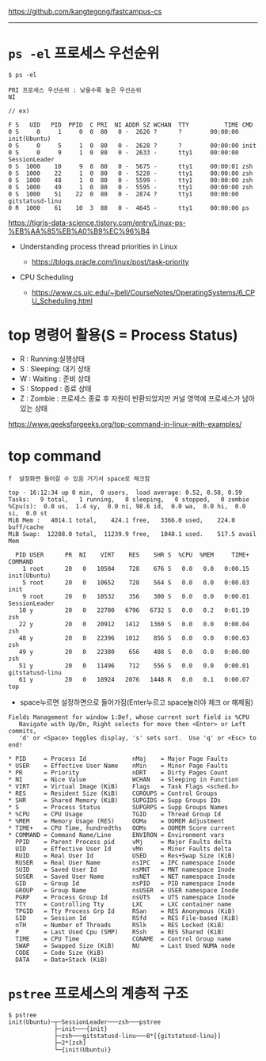 https://github.com/kangtegong/fastcampus-cs

<hr>

# ```ps -el``` 프로세스 우선순위

```
$ ps -el

PRI 프로세스 우선순위 : 낮을수록 높은 우선순위
NI

// ex)

F S   UID   PID  PPID  C PRI  NI ADDR SZ WCHAN  TTY          TIME CMD
0 S     0     1     0  0  80   0 -  2626 ?      ?        00:00:00 init(Ubuntu)
0 S     0     5     1  0  80   0 -  2628 ?      ?        00:00:00 init
0 S     0     9     1  0  80   0 -  2633 -      tty1     00:00:00 SessionLeader
0 S  1000    10     9  8  80   0 -  5675 -      tty1     00:00:01 zsh
0 S  1000    22     1  0  80   0 -  5228 -      tty1     00:00:00 zsh
0 S  1000    48     1  0  80   0 -  5599 -      tty1     00:00:00 zsh
0 S  1000    49     1  0  80   0 -  5595 -      tty1     00:00:00 zsh
0 S  1000    51    22  0  80   0 -  2874 ?      tty1     00:00:00 gitstatusd-linu
0 R  1000    61    10  3  80   0 -  4645 -      tty1     00:00:00 ps

```

https://tigris-data-science.tistory.com/entry/Linux-ps-%EB%AA%85%EB%A0%B9%EC%96%B4


- Understanding process thread priorities in Linux
  - https://blogs.oracle.com/linux/post/task-priority

- CPU Scheduling
  - https://www.cs.uic.edu/~jbell/CourseNotes/OperatingSystems/6_CPU_Scheduling.html


# top 명령어 활용(S = Process Status)

- R : Running:실행상태
- S : Sleeping: 대기 상태
- W : Waiting : 준비 상태
- S : Stopped : 종료 상태 
- Z : Zombie : 프로세스 종료 후 자원이 반환되었지만 커널 영역에 프로세스가 남아 있는 상태

https://www.geeksforgeeks.org/top-command-in-linux-with-examples/

# top command

```
f  설정화면 들어갈 수 있음 거기서 space로 체크함
```

```
top - 16:12:34 up 0 min,  0 users,  load average: 0.52, 0.58, 0.59
Tasks:   9 total,   1 running,   8 sleeping,   0 stopped,   0 zombie
%Cpu(s):  0.0 us,  1.4 sy,  0.0 ni, 98.6 id,  0.0 wa,  0.0 hi,  0.0 si,  0.0 st
MiB Mem :   4014.1 total,    424.1 free,   3366.0 used,    224.0 buff/cache
MiB Swap:  12288.0 total,  11239.9 free,   1048.1 used.    517.5 avail Mem

  PID USER      PR  NI    VIRT    RES    SHR S  %CPU  %MEM     TIME+ COMMAND
    1 root      20   0   10504    728    676 S   0.0   0.0   0:00.15 init(Ubuntu)
    5 root      20   0   10652    728    564 S   0.0   0.0   0:00.03 init
    9 root      20   0   10532    356    300 S   0.0   0.0   0:00.01 SessionLeader
   10 y         20   0   22700   6796   6732 S   0.0   0.2   0:01.19 zsh
   22 y         20   0   20912   1412   1360 S   0.0   0.0   0:00.04 zsh
   48 y         20   0   22396   1012    856 S   0.0   0.0   0:00.03 zsh
   49 y         20   0   22380    656    408 S   0.0   0.0   0:00.00 zsh
   51 y         20   0   11496    712    556 S   0.0   0.0   0:00.01 gitstatusd-linu
   61 y         20   0   18924   2076   1448 R   0.0   0.1   0:00.07 top
```

- space누르면 설정하면으로 들어가짐(Enter누르고 space눌러야 체크 or 해제됨)

```
Fields Management for window 1:Def, whose current sort field is %CPU
   Navigate with Up/Dn, Right selects for move then <Enter> or Left commits,
   'd' or <Space> toggles display, 's' sets sort.  Use 'q' or <Esc> to end!

* PID     = Process Id             nMaj    = Major Page Faults
* USER    = Effective User Name    nMin    = Minor Page Faults
* PR      = Priority               nDRT    = Dirty Pages Count
* NI      = Nice Value             WCHAN   = Sleeping in Function
* VIRT    = Virtual Image (KiB)    Flags   = Task Flags <sched.h>
* RES     = Resident Size (KiB)    CGROUPS = Control Groups
* SHR     = Shared Memory (KiB)    SUPGIDS = Supp Groups IDs
* S       = Process Status         SUPGRPS = Supp Groups Names
* %CPU    = CPU Usage              TGID    = Thread Group Id
* %MEM    = Memory Usage (RES)     OOMa    = OOMEM Adjustment
* TIME+   = CPU Time, hundredths   OOMs    = OOMEM Score current
* COMMAND = Command Name/Line      ENVIRON = Environment vars
  PPID    = Parent Process pid     vMj     = Major Faults delta
  UID     = Effective User Id      vMn     = Minor Faults delta
  RUID    = Real User Id           USED    = Res+Swap Size (KiB)
  RUSER   = Real User Name         nsIPC   = IPC namespace Inode
  SUID    = Saved User Id          nsMNT   = MNT namespace Inode
  SUSER   = Saved User Name        nsNET   = NET namespace Inode
  GID     = Group Id               nsPID   = PID namespace Inode
  GROUP   = Group Name             nsUSER  = USER namespace Inode
  PGRP    = Process Group Id       nsUTS   = UTS namespace Inode
  TTY     = Controlling Tty        LXC     = LXC container name
  TPGID   = Tty Process Grp Id     RSan    = RES Anonymous (KiB)
  SID     = Session Id             RSfd    = RES File-based (KiB)
  nTH     = Number of Threads      RSlk    = RES Locked (KiB)
  P       = Last Used Cpu (SMP)    RSsh    = RES Shared (KiB)
  TIME    = CPU Time               CGNAME  = Control Group name
  SWAP    = Swapped Size (KiB)     NU      = Last Used NUMA node
  CODE    = Code Size (KiB)
  DATA    = Data+Stack (KiB)
```

# ```pstree``` 프로세스의 계층적 구조

```
$ pstree
init(Ubuntu)─┬─SessionLeader───zsh───pstree
             ├─init───{init}
             ├─zsh───gitstatusd-linu───8*[{gitstatusd-linu}]
             ├─2*[zsh]
             └─{init(Ubuntu)}
```
